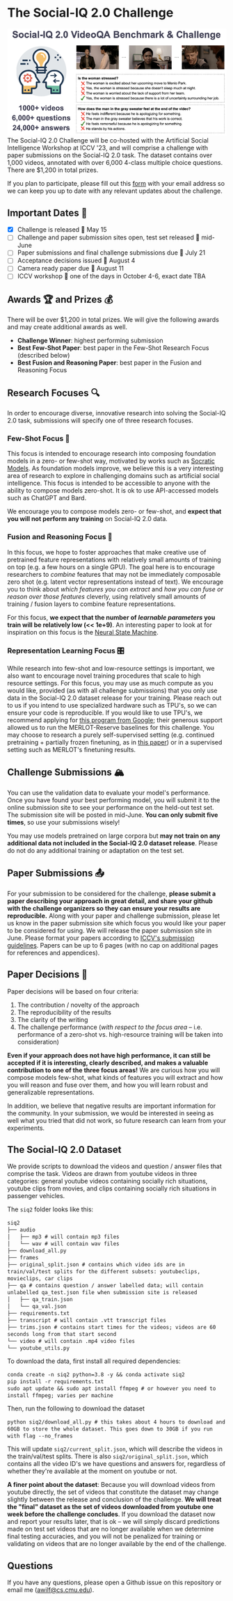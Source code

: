 # The Social-IQ 2.0 Challenge
![alt text](_assets/siq_banner_img.png)
The Social-IQ 2.0 Challenge will be co-hosted with the Artificial Social Intelligence Workshop at ICCV '23, and will comprise a challenge with paper submissions on the Social-IQ 2.0 task. The dataset contains over 1,000 videos, annotated with over 6,000 4-class multiple choice questions. There are $1,200 in total prizes.

If you plan to participate, please fill out this [form](https://forms.gle/ZVTAvNunBQUa9ncJ6) with your email address so we can keep you up to date with any relevant updates about the challenge.
## Important Dates 📅
- [x] Challenge is released 📅  May 15
- [ ] Challenge and paper submission sites open, test set released 📅  mid-June
- [ ] Paper submissions and final challenge submissions due 📅 July 21
- [ ] Acceptance decisions issued 📅 August 4
- [ ] Camera ready paper due 📅 August 11
- [ ] ICCV workshop 📅 one of the days in October 4-6, exact date TBA

## Awards 🏆 and Prizes 💰
There will be over $1,200 in total prizes. We will give the following awards and may create additional awards as well.
- **Challenge Winner**: highest performing submission
- **Best Few-Shot Paper**: best paper in the Few-Shot Research Focus (described below)
- **Best Fusion and Reasoning Paper**: best paper in the Fusion and Reasoning Focus

## Research Focuses 🔍
In order to encourage diverse, innovative research into solving the Social-IQ 2.0 task, submissions will specify one of three research focuses.

### Few-Shot Focus 🎯
This focus is intended to encourage research into composing foundation models in a zero- or few-shot way, motivated by works such as [Socratic Models](https://socraticmodels.github.io/). As foundation models improve, we believe this is a very interesting area of research to explore in challenging domains such as artificial social intelligence. This focus is intended to be accessible to anyone with the ability to compose models zero-shot. It is ok to use API-accessed models such as ChatGPT and Bard.

We encourage you to compose models zero- or few-shot, and **expect that you will not perform any training** on Social-IQ 2.0 data.

### Fusion and Reasoning Focus 🧠
In this focus, we hope to foster approaches that make creative use of pretrained feature representations with relatively small amounts of training on top (e.g. a few hours on a single GPU).  The goal here is to encourage researchers to *combine* features that may not be immediately composable zero shot (e.g. latent vector representations instead of text). We encourage you to think about *which features you can extract* and *how you can fuse or reason over those features* cleverly, using relatively small amounts of training / fusion layers to combine feature representations.

For this focus, **we expect that the number of *learnable parameters* you train will be relatively low (<< 1e+9)**. An interesting paper to look at for inspiration on this focus is the [Neural State Machine](https://arxiv.org/pdf/1907.03950.pdf).

### Representation Learning Focus 🎛️
While research into few-shot and low-resource settings is important, we also want to encourage novel training procedures that scale to high resource settings. For this focus, you may use as much compute as you would like, provided (as with all challenge submissions) that you only use data in the Social-IQ 2.0 dataset release for your training. Please reach out to us if you intend to use specialized hardware such as TPU's, so we can ensure your code is reproducible. If you would like to use TPU's, we recommend applying for [this program from Google](https://sites.research.google/trc/about/); their generous support allowed us to run the MERLOT-Reserve baselines for this challenge. You may choose to research a purely self-supervised setting (e.g. continued pretraining + partially frozen finetuning, as in [this paper](https://arxiv.org/pdf/2208.01036.pdf)) or in a supervised setting such as MERLOT's finetuning results.

## Challenge Submissions 🏔️
You can use the validation data to evaluate your model's performance. Once you have found your best performing model, you will submit it to the online submission site to see your performance on the held-out test set. The submission site will be posted in mid-June. **You can only submit five times**, so use your submissions wisely!

You may use models pretrained on large corpora but **may not train on any additional data not included in the Social-IQ 2.0 dataset release**. Please do not do any additional training or adaptation on the test set.

## Paper Submissions 📤
For your submission to be considered for the challenge, **please submit a paper describing your approach in great detail, and share your github with the challenge organizers so they can ensure your results are reproducible.** Along with your paper and challenge submission, please let us know in the paper submission site which focus you would like your paper to be considered for using. We will release the paper submission site in June. Please format your papers according to [ICCV's submission guidelines](https://iccv2023.thecvf.com/submission.guidelines-361600-2-20-16.php). Papers can be up to 6 pages (with no cap on additional pages for references and appendices).

## Paper Decisions 🎉
Paper decisions will be based on four criteria:
1. The contribution / novelty of the approach
2. The reproducibility of the results
3. The clarity of the writing
4. The challenge performance (*with respect to the focus area* – i.e. performance of a zero-shot vs. high-resource training will be taken into consideration)

**Even if your approach does not have high performance, it can still be accepted if it is interesting, clearly described, and makes a valuable contribution to one of the three focus areas!** We are curious how you will compose models few-shot, what kinds of features you will extract and how you will reason and fuse over them, and how you will learn robust and generalizable representations.

In addition, we believe that negative results are important information for the community. In your submission, we would be interested in seeing as well what you tried that did not work, so future research can learn from your experiments. 

## The Social-IQ 2.0 Dataset
We provide scripts to download the videos and question / answer files that comprise the task. Videos are drawn from youtube videos in three categories: general youtube videos containing socially rich situations, youtube clips from movies, and clips containing socially rich situations in passenger vehicles.

The `siq2` folder looks like this:
```
siq2
├── audio
│   ├── mp3 # will contain mp3 files
│   └── wav # will contain wav files
├── download_all.py
├── frames
├── original_split.json # contains which video ids are in train/val/test splits for the different subsets: youtubeclips, movieclips, car clips
├── qa # contains question / answer labelled data; will contain unlabelled qa_test.json file when submission site is released
│   ├── qa_train.json
│   └── qa_val.json
├── requirements.txt
├── transcript # will contain .vtt transcript files
├── trims.json # contains start times for the videos; videos are 60 seconds long from that start second
└── video # will contain .mp4 video files
└── youtube_utils.py
```

To download the data, first install all required dependencies:
```
conda create -n siq2 python=3.8 -y && conda activate siq2
pip install -r requirements.txt
sudo apt update && sudo apt install ffmpeg # or however you need to install ffmpeg; varies per machine
```

Then, run the following to download the dataset
```
python siq2/download_all.py # this takes about 4 hours to download and 60GB to store the whole dataset. This goes down to 30GB if you run with flag --no_frames
```
This will update `siq2/current_split.json`, which will describe the videos in the train/val/test splits. There is also `siq2/original_split.json`, which contains all the video ID's we have questions and answers for, regardless of whether they're available at the moment on youtube or not.

**A finer point about the dataset**: Because you will download videos from youtube directly, the set of videos that constitute the dataset may change slightly between the release and conclusion of the challenge. **We will treat the "final" dataset as the set of videos downloaded from youtube one week before the challenge concludes**. If you download the dataset now and report your results later, that is ok – we will simply discard predictions made on test set videos that are no longer available when we determine final testing accuracies, and you will not be penalized for training or validating on videos that are no longer available by the end of the challenge.

## Questions
If you have any questions, please open a Github issue on this repository or email me (awilf@cs.cmu.edu).
